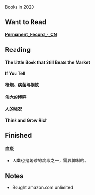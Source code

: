 Books in 2020

## Want to Read

#### [Permanent_Record_-_CN](https://a.temporaryrecord.com/Permanent_Record_-_CN_edition_with_underlined_redactions.pdf)

## Reading

#### The Little Book that Still Beats the Market

#### If You Tell

#### 枪炮、病菌与钢铁

#### 伟大的博弈

#### 人的境况

#### Think and Grow Rich


## Finished

#### 血疫

- 人类也是地球的病毒之一，需要抑制的。


## Notes

- Bought amazon.com unlimited
